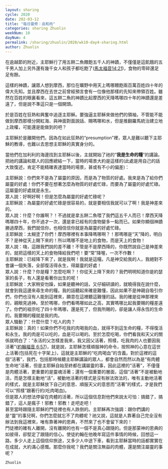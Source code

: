 ```yaml
---
layout: sharing
cycle: 2020
date: 202-03-12
title: "每日靈修：血和肉"
categories: sharing Zhuolin
weekNum: 10
dayNum: 4
permalink: /sharing/zhuolin/2020/wk10-day4-sharing.html
author: Zhuolin
---
```


在逾越節的附近，主耶穌行了用五餅二魚餵飽五千人的神蹟，不僅僅是這飢餓的五千男人加上另外還有幾千女人和孩子都吃飽了([馬太福音14:21](https://www.biblegateway.com/quicksearch/?quicksearch=馬太福音14%3A21&qs_version=CUVMPT))，食物的零碎還足足有餘。  

這樣的神蹟，讓眾人想到摩西，那位在曠野中用天上嗎哪餵飽兩百萬百姓四十年的偉大先知。並且摩西在去世之前曾經預言會有一位像他那樣的先知來帶領百姓。雖然在百姓的眼裏看來，這五餅二魚的神蹟比起摩西的天降嗎哪四十年的神蹟還是差遠了，但是說不準這只是一個開頭。  

於是百姓在狂熱和興奮中追逐主耶穌。要強逼主耶穌來做他們的領袖，不管能不能做到摩西那樣分開紅海、與神面對面說話、賜嗎哪和水，但是推翻羅馬統治建立地上政權，可能還是能做到的吧？  

主耶穌於是離開他們，因為在如此狂熱的“presumption”裡，眾人是難以聽下主耶穌的教導，也難以去思想主耶穌的真實身分的。  

當他們在加利利的海邊找到主耶穌以後，主就開始了祂的“**我是生命的糧**”的講論。把祂的講論和眾人的回應總結一下，當時的場景大約是這樣的(此處是用自己的話大致復述，肯定不能精確表達當時的場景，甚或有不小的偏差)：  

主耶穌說：你們來不是為了屬靈的原因，而是為了物質的好處。我來是為了給你們屬靈的好處！你們不要在想著怎麼為物質的好處忙碌，而要為了屬靈的好處忙碌。這屬靈的好處就是永生。  
眾人說：好啊好啊！但是怎麼為屬靈的好處忙碌呢？  
主耶穌說：為屬靈的好處忙碌是很容易的，就是要相信我就可以了啊！我是神差來的。  
眾人說：什麼？你誰啊？！不過就是拿五餅二魚喂了我們這五千人而已！摩西天降嗎哪四十年，你不過才一次，還是拿已經有的食物變多一點而已。如果你顯個神蹟勝過摩西，我們就信你，也相信信你就是為屬靈的好處忙碌。  
主耶穌說：太糊塗了你們！摩西哪裡有本事降嗎哪啊？！那嗎哪是“天”降的，明白不？是神從天上賜下來的！所以嗎哪不是地上的食物，而是天上的食物！  
眾人說：嗨，這跟我們說的差不離！不管是不是摩西降的，你既然說自己是神差來的，就把這樣的天上的食物降給我們吧！要“常”降喔，一次不作數！  
主耶穌說：已經降下來了，就是我啊！我就是這糧。凡是神交給我的人，我絕對不會讓一個失落，全部復活得永生，得屬靈的好處！  
眾人說：什麼？你是糧？怎麼吃啊？！你從天上降下來的？我們明明知道你是約瑟家的長子，有人還是看著你出生的呢！  
主耶穌說：大家稍安勿躁，如果是聽神的話，又仔細研讀的，就曉得我在說什麼，就會到我這邊來尋生命的糧。我的話聽起來確是難懂，因此如果不是神親自吸引你們，你們也沒有人能到這裡來，願意在這裡聽這難懂的話。我的確是從神那裡來的，親眼見過神。至於嗎哪，你們看嗎哪如此之高，其實嗎哪比起我要賜的糧差遠了。你們的祖宗吃了四十年嗎哪，還是死了，但我所賜的，卻是讓人得永恆的生命的。我要賜的糧就是我的肉。  
眾人騷動了：什麼什麼？吃人的肉？  
主耶穌說：真的！如果你們不吃我的肉喝我的血，就得不到這生命的糧，不得復活和永生。我的肉是可以吃的，血是可以喝的。至於怎麼吃喝，你們看我和天父的關係就明白了：“永活的父怎樣差我來，我又因父活著，照樣，吃我肉的人也要因我活著”([約翰福音 6:57](https://www.biblegateway.com/quicksearch/?quicksearch=約翰福音+6%3A57&qs_version=CUVMPT))，就是說，主耶穌怎樣順服神的命令，按照神的心意在這世上活著(包括死在十字架上)，這就是主耶穌的“吃肉喝血”的含義。對於這裡的這個“活著”，我們，包括那時候聽主耶穌講論的眾人，都會自然而然以為是“有肉體生命地”活著，但是主耶穌自始至終都在講屬靈的事，因此這裡的“活著”，不僅僅是肉體活著，更重要的是靈魂活著；還有一個重要的層面，這個“活著”不是被動地活，而是怎樣主動地“活”，被動地活著的樣式是沒有辦法效法的，唯有主動地活著的樣式，就是主耶穌放下自己的意思、順服天父的意思而“活著”的樣式，才是我們可以“照樣”跟著行的(吃肉喝血)。  
但是眾人的想法停留在肉體的活著，所以這個信息對他們來說太可怕：搞錯了，搞錯了，這人是瘋子！邪教！邪教！走吧走吧！  
甚至當時跟隨主耶穌的門徒裡也有人跌倒的。主耶穌再次強調：跟你們講的是“靈”的事兒啊，你們怎麼就忘不了肉體呢？祂又說，這就是人靠著自己完全沒有辦法到我這裡來，唯有靠著神的恩典，不然來了也不會留下來的！  
門徒裡的確有人離開，沒有離開的也有一個不是真心跟隨的。但是那蒙神的恩典的如彼得，卻堅定了跟隨的信心。使徒約翰在他晚年寫這件事情的時候，回想這一路，多少人走上這個信仰旅途，又多少人中途下車，看到主耶穌當時的話都實實在在成就，大約滿心感慨。那麼你我呢？我們是關注無益的肉體，還是關注屬靈的事呢？  

`Zhuolin`  
